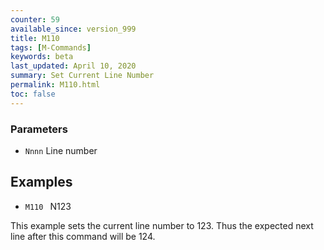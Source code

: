 ```yaml
---
counter: 59
available_since: version_999
title: M110
tags: [M-Commands] 
keywords: beta 
last_updated: April 10, 2020 
summary: Set Current Line Number 
permalink: M110.html
toc: false 
---
```



### Parameters

* `Nnnn` Line number

## Examples

* ` M110  ` N123

This example sets the current line number to 123. Thus the expected next line after this command will be 124.

